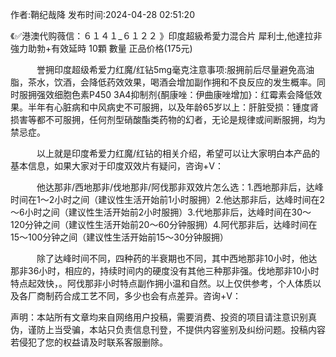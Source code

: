 <p>作者:鞘纪哉降 发布时间:2024-04-28 02:51:20</p>
<p>《✅港澳代购薇信：６１４１_６１２２ 》印度超級希愛力混合片 犀利士,他達拉非 強力助勃+有效延時 10顆 數量 正品价格(175元) </p>
									<p></p><p>　　　誉拥印度超级希爱力红魔/红钻5mg毫克注意事项:服拥前后尽量避免高油脂，茶水，饮酒，会降低药效效果，喝酒会增加副作拥和不良反应的发生概率。同时服拥强效细胞色素P450 3A4抑制剂{酮康唑：伊曲康唑增加}：红霉素会降低效果。半年有心脏病和中风病史不可服拥，以及年龄65岁以上：肝脏受损：锺度肾损害等都不可服拥，任何剂型硝酸酯类药物的幻者，无论是规律或间断服拥，均为禁忌症。</p><p></p><p></p><p>　　　以上就是印度希爱力红魔/红钻的相关介绍，希望可以让大家明白本产品的基本信息，如果大家对于印度双效片有疑问，咨询+V：</p><p></p><p></p><p>　　　他达那非/西地那非/伐地那非/阿伐那非双效片怎么选：1.西地那非后，达峰时间在1～2小时之间（建议性生活开始前1小时服拥）2.他达那非后，达峰时间在2～6小时之间（建议性生活开始前2小时服拥）3.代地那非后，达峰时间在30～120分钟之间（建议性生活开始前20～60分钟服拥）4.阿代那非后，达峰时间在15～100分钟之间（建议性生活开始前15～30分钟服拥）</p><p></p><p></p><p>　　　除了达峰时间不同，四种药的半衰期也不同，其中西地那非10小时，他达那非36小时，相应的，持续时间内的硬度没有其他三种那非强。伐地那非10小时特点起效快，。阿伐那非小时特点副作拥小温和自然。以上仅供参考，个人体质以及各厂商制药合成工艺不同，多少也会有点差异。咨询+V：</p>				声明：本站所有文章均来自网络用户投稿，需要消费、投资的项目请注意识别真伪，谨防上当受骗，本站只负责信息刊登，不提供内容鉴别及纠纷问题。投稿内容若侵犯了您的权益请及时联系客服删除。				
